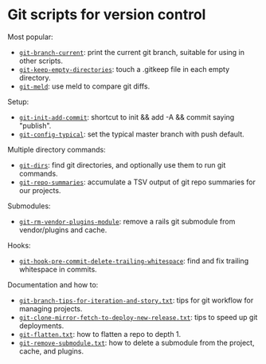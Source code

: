 # Git scripts for version control

Most popular:

  * <code>[git-branch-current](bin/git-branch-current)</code>: print the current git branch, suitable for using in other scripts.
  * <code>[git-keep-empty-directories](bin/git-keep-empty-directories)</code>: touch a .gitkeep file in each empty directory.
  * <code>[git-meld](bin/git-meld)</code>: use meld to compare git diffs.

Setup:

  * <code>[git-init-add-commit](bin/git-init-add-commit)</code>: shortcut to init && add -A && commit saying "publish".
  * <code>[git-config-typical](bin/git-config-typical)</code>: set the typical master branch with push default.

Multiple directory commands:

  * <code>[git-dirs](bin/git-dirs)</code>: find git directories, and optionally use them to run git commands.
  * <code>[git-repo-summaries](bin/git-repo-summaries)</code>: accumulate a TSV output of git repo summaries for our projects.

Submodules:

  * <code>[git-rm-vendor-plugins-module](bin/git-rm-vendor-plugins-module)</code>: remove a rails git submodule from vendor/plugins and cache.

Hooks:

  * <code>[git-hook-pre-commit-delete-trailing-whitespace](bin/git-hook-pre-commit-delete-trailing-whitespace)</code>: find and fix trailing whitespace in commits.

Documentation and how to:

  * <code>[git-branch-tips-for-iteration-and-story.txt](doc/git-branch-tips-for-iteration-and-story.txt)</code>: tips for git workflow for managing projects.
  * <code>[git-clone-mirror-fetch-to-deploy-new-release.txt](doc/git-clone-mirror-fetch-to-deploy-new-release.txt)</code>: tips to speed up git deployments.
  * <code>[git-flatten.txt](doc/git-flatten.txt)</code>: how to flatten a repo to depth 1.
  * <code>[git-remove-submodule.txt](doc/git-remove-submodule.txt)</code>: how to delete a submodule from the project, cache, and plugins.
